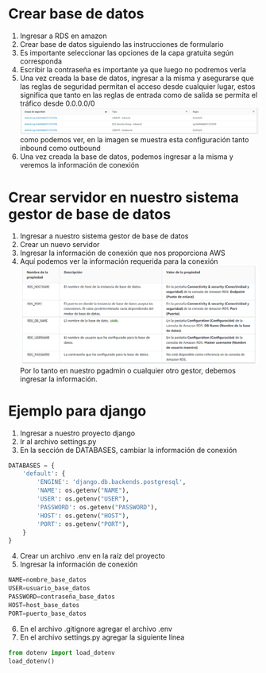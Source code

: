 # Crear base de datos
1. Ingresar a RDS en amazon
2. Crear base de datos siguiendo las instrucciones de formulario
3. Es importante seleccionar las opciones de la capa gratuita según corresponda
4. Escribir la contraseña es importante ya que luego no podremos verla
5. Una vez creada la base de datos, ingresar a la misma y asegurarse que las reglas de seguridad permitan el acceso desde cualquier lugar, estos significa que tanto en las reglas de entrada como de salida se permita el tráfico desde 0.0.0.0/0
![rds_reglas_grupo_seguridad](rds_reglas_grupo_seguridad.png)
como podemos ver, en la imagen se muestra esta configuración tanto inbound como outbound
6. Una vez creada la base de datos, podemos ingresar a la misma y veremos la información de conexión

# Crear servidor en nuestro sistema gestor de base de datos
1. Ingresar a nuestro sistema gestor de base de datos
2. Crear un nuevo servidor
3. Ingresar la información de conexión que nos proporciona AWS
4. Aquí podemos ver la información requerida para la conexión
![conexion_base_datos](conexion_base_datos.png)
Por lo tanto en nuestro pgadmin o cualquier otro gestor, debemos ingresar la información.

# Ejemplo para django
1. Ingresar a nuestro proyecto django
2. Ir al archivo settings.py
3. En la sección de DATABASES, cambiar la información de conexión
```python
DATABASES = {
    'default': {
        'ENGINE': 'django.db.backends.postgresql',
        'NAME': os.getenv("NAME"),
        'USER': os.getenv("USER"),
        'PASSWORD': os.getenv("PASSWORD"),
        'HOST': os.getenv("HOST"),
        'PORT': os.getenv("PORT"),
    }
}
```
4. Crear un archivo .env en la raíz del proyecto
5. Ingresar la información de conexión
```python
NAME=nombre_base_datos
USER=usuario_base_datos
PASSWORD=contraseña_base_datos
HOST=host_base_datos
PORT=puerto_base_datos
```
6. En el archivo .gitignore agregar el archivo .env
7. En el archivo settings.py agregar la siguiente línea
```python
from dotenv import load_dotenv
load_dotenv()
```

